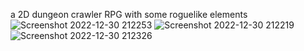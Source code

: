 a 2D dungeon crawler RPG with some roguelike elements
![Screenshot 2022-12-30 212253](https://user-images.githubusercontent.com/51974586/211226248-8a7d57f3-0454-4738-a304-a6d5368b2c3e.png)
![Screenshot 2022-12-30 212219](https://user-images.githubusercontent.com/51974586/211226258-c972a005-8dd4-42e4-afac-b4382a7225bd.png)
![Screenshot 2022-12-30 212326](https://user-images.githubusercontent.com/51974586/211226262-ed622cbd-4a71-469e-8999-13f47b519691.png)
